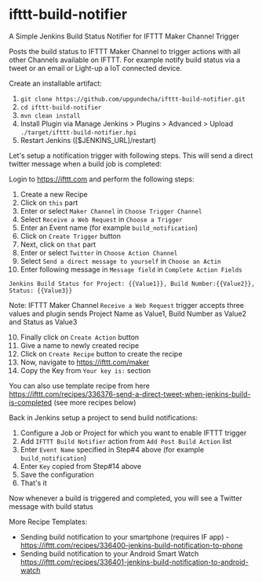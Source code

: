 ifttt-build-notifier
===================
A Simple Jenkins Build Status Notifier for IFTTT Maker Channel Trigger

Posts the build status to IFTTT Maker Channel to trigger actions with all other Channels available on IFTTT. For example notify build status via a tweet or an email or Light-up a IoT connected device.

Create an installable artifact:

1. `git clone https://github.com/upgundecha/ifttt-build-notifier.git`
2. `cd ifttt-build-notifier`
3. `mvn clean install`
4. Install Plugin via Manage Jenkins > Plugins > Advanced > Upload ```./target/ifttt-build-notifier.hpi```
5. Restart Jenkins ([$JENKINS_URL]/restart)

Let's setup a notification trigger with following steps. This will send a direct twitter message when a build job is completed:

Login to https://ifttt.com and perform the following steps:

1. Create a new Recipe
2. Click on `this` part
2. Enter or select `Maker Channel` in `Choose Trigger Channel` 
3. Select `Receive a Web Request` in `Choose a Trigger`
4. Enter an Event name (for example `build_notification`)
5. Click on `Create Trigger` button
6. Next, click on `that` part
7. Enter or select `Twitter` in `Choose Action Channel`
8. Select `Send a direct message to yourself` in `Choose an Actin`
9. Enter following message in `Message field` in `Complete Action Fields`
```
Jenkins Build Status for Project: {{Value1}}, Build Number:{{Value2}}, Status: {{Value3}} 
```
Note: IFTTT Maker Channel `Receive a Web Request` trigger accepts three values and plugin sends Project Name as Value1, Build Number as Value2 and Status as Value3

10. Finally click on `Create Action` button
11. Give a name to newly created recipe
12. Click on `Create Recipe` button to create the recipe
13. Now, navigate to https://ifttt.com/maker
14. Copy the Key from `Your key is:` section

You can also use template recipe from here https://ifttt.com/recipes/336376-send-a-direct-tweet-when-jenkins-build-is-completed
(see more recipes below)

Back in Jenkins setup a project to send build notifications:

1. Configure a Job or Project for which you want to enable IFTTT trigger
2. Add `IFTTT Build Notifier` action from `Add Post Build Action` list
3. Enter `Event Name` specified in Step#4 above (for example `build_notification`)
4. Enter `Key` copied from Step#14 above
3. Save the configuration
4. That's it
   
Now whenever a build is triggered and completed, you will see a Twitter message with build status

More Recipe Templates:

* Sending build notification to your smartphone (requires IF app) - https://ifttt.com/recipes/336400-jenkins-build-notification-to-phone
* Sending build notification to your Android Smart Watch https://ifttt.com/recipes/336401-jenkins-build-notification-to-android-watch
